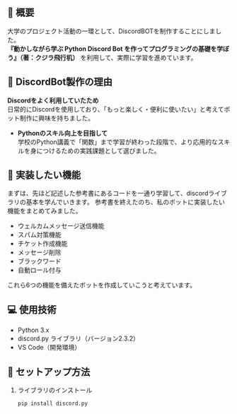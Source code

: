 ## 📌 概要
大学のプロジェクト活動の一環として、DiscordBOTを制作することにしました。  
**『動かしながら学ぶ Python Discord Bot を作ってプログラミングの基礎を学ぼう』（著：クジラ飛行机）** を利用して、実際に学習を進めています。


## 🧠 DiscordBot製作の理由

**Discordをよく利用していたため**  
  日常的にDiscordを使用しており、「もっと楽しく・便利に使いたい」と考えてボット制作に興味を持ちました。

- **Pythonのスキル向上を目指して**  
  学校のPython講義で「関数」まで学習が終わった段階で、より応用的なスキルを身につけるための実践課題として選びました。


## 🎯 実装したい機能
まずは、先ほど記述した参考書にあるコードを一通り学習して、discordライブラリの基本を学んでいきます。
参考書を終えたのち、私のボットに実装したい機能をまとめてみました。

- ウェルカムメッセージ送信機能
- スパム対策機能
- チケット作成機能
- メッセージ削除
- ブラックワード
- 自動ロール付与

これら6つの機能を備えたボットを作成していこうと考えています。

## 💻 使用技術

- Python 3.x
- discord.py ライブラリ（バージョン2.3.2）
- VS Code（開発環境）

## 🔧 セットアップ方法

1. ライブラリのインストール

   ```bash
   pip install discord.py
